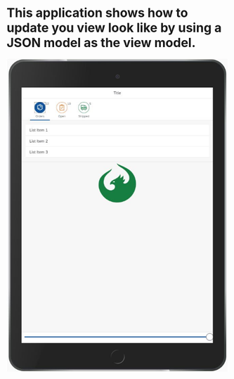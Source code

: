 # This application shows how to update you view look like by using a JSON model as the view model.

![Sample Output](./Output.JPG)
